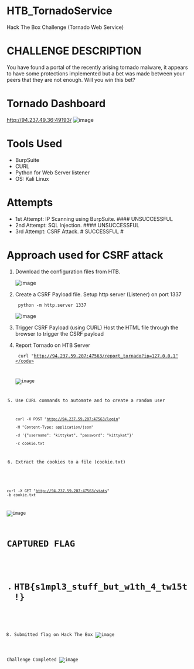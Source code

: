 # HTB_TornadoService
Hack The Box Challenge (Tornado Web Service)

# CHALLENGE DESCRIPTION
You have found a portal of the recently arising tornado malware, it appears to have some protections implemented but a bet was made between your peers that they are not enough. Will you win this bet?

# Tornado Dashboard
http://94.237.49.36:49193/
![image](https://github.com/user-attachments/assets/f981f194-77b2-4782-8d93-493925ac98ad)


# Tools Used
- BurpSuite
- CURL
- Python for Web Server listener
- OS: Kali Linux

# Attempts
- 1st Attempt: IP Scanning using BurpSuite. #### UNSUCCESSFUL
- 2nd Attempt: SQL Injection. #### UNSUCCESSFUL
- 3rd Attempt: CSRF Attack. # SUCCESSFUL #

# Approach used for CSRF attack
1. Download the configuration files from HTB.

   ![image](https://github.com/user-attachments/assets/b26ef7fd-1109-4f23-959b-fd852996624a)

3. Create a CSRF Payload file.
   Setup http server (Listener) on port 1337

   <code> python -m http.server 1337 </code>

   ![image](https://github.com/user-attachments/assets/d03d0f9b-342a-485b-839a-62045be8b9ed)

5. Trigger CSRF Payload (using CURL)
   Host the HTML file through the browser to trigger the CSRF payload

6. Report Tornado on HTB Server

   <code> curl "http://94.237.59.207:47563/report_tornado?ip=127.0.0.1"</code>

   ![image](https://github.com/user-attachments/assets/3d9e6c68-62a7-4d40-a623-d15eae28290c)


8. Use CURL commands to automate and to create a random user

   <code>curl -X POST "http://94.237.59.207:47563/login" \
   -H "Content-Type: application/json" \
   -d '{"username": "kittykat", "password": "kittykat"}' \
   -c cookie.txt </code>

10. Extract the cookies to a file (cookie.txt)

   <code>curl -X GET "http://94.237.59.207:47563/stats" -b cookie.txt</code>
   
   ![image](https://github.com/user-attachments/assets/e9622f49-3b04-4177-9ea1-042d86c2d762)


# CAPTURED FLAG
- # HTB{s1mpl3_stuff_but_w1th_4_tw15t!}

8. Submitted flag on Hack The Box
   ![image](https://github.com/user-attachments/assets/232baf85-ba3a-475f-93ef-65023aec4ae9)

Challenge Completed
![image](https://github.com/user-attachments/assets/cc652c48-3e97-4053-b061-de20221c3c7f)
